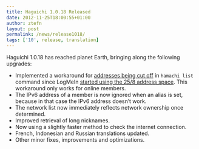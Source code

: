 ```yaml
---
title: Haguichi 1.0.18 Released
date: 2012-11-25T18:00:55+01:00
author: ztefn
layout: post
permalink: /news/release1018/
tags: ['10', release, translation]
---
```

Haguichi 1.0.18 has reached planet Earth, bringing along the following upgrades:

  * Implemented a workaround for <a href="http://community.logmein.com/t5/Hamachi/Hamachi-for-Linux-cuts-off-long-addresses-in-quot-hamachi-list/td-p/87658" target="_blank">addresses being cut off</a> in `hamachi list` command since LogMeIn <a title="Changes to Hamachi on November 19th" href="http://b.logme.in/2012/11/07/changes-to-hamachi-on-november-19th/" target="_blank">started using the 25/8 address space</a>. This workaround only works for online members.
  * The IPv6 address of a member is now ignored when an alias is set, because in that case the IPv6 address doesn&#8217;t work.
  * The network list now immediately reflects network ownership once determined.
  * Improved retrieval of long nicknames.
  * Now using a slightly faster method to check the internet connection.
  * French, Indonesian and Russian translations updated.
  * Other minor fixes, improvements and optimizations.
